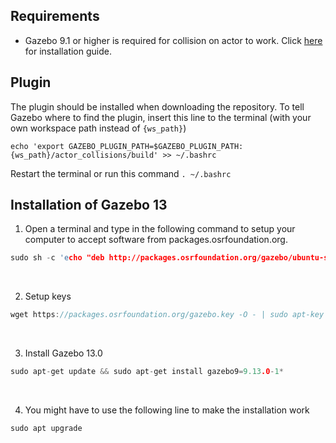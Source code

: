 <!-- Use this link https://pandao.github.io/editor.md/en.html## to edit the README -->
## Requirements
- Gazebo 9.1 or higher is required for collision on actor to work. Click [here](#Installation-of-Gazebo-13)  for installation guide.

## Plugin
The plugin should be installed when downloading the repository. To tell Gazebo where to find the plugin, insert this line to the terminal (with your own workspace path instead of `{ws_path}`) 

`echo 'export GAZEBO_PLUGIN_PATH=$GAZEBO_PLUGIN_PATH:{ws_path}/actor_collisions/build' >> ~/.bashrc `

Restart the terminal or run this command `. ~/.bashrc` 


## Installation of Gazebo 13
1. Open a terminal and type in the following command to setup your computer to accept software from packages.osrfoundation.org.
```c
sudo sh -c 'echo "deb http://packages.osrfoundation.org/gazebo/ubuntu-stable `lsb_release -cs` main" > /etc/apt/sources.list.d/gazebo-stable.list'
```
<br>

2. Setup keys
```c
wget https://packages.osrfoundation.org/gazebo.key -O - | sudo apt-key add -
```
<br>

3. Install Gazebo 13.0
```c
sudo apt-get update && sudo apt-get install gazebo9=9.13.0-1*
```
<br>

4. You might have to use the following line to make the installation work
```c
sudo apt upgrade
```
